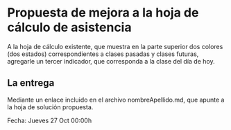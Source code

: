 # Propuesta de mejora a la hoja de cálculo de asistencia

A la hoja de cálculo existente, que muestra en la parte superior dos colores (dos estados) correspondientes a clases pasadas y clases futuras, agregarle un tercer indicador, que corresponda a la clase del día de hoy.

## La entrega

Mediante un enlace incluido en el archivo nombreApellido.md, que apunte a la hoja de solución propuesta.

Fecha: Jueves 27 Oct 00:00h
